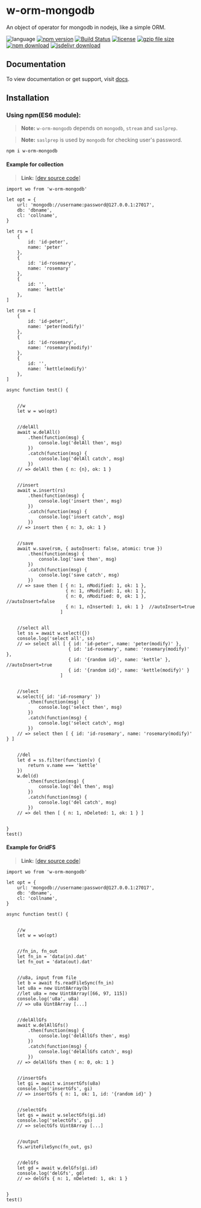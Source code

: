 # w-orm-mongodb
An object of operator for mongodb in nodejs, like a simple ORM.

![language](https://img.shields.io/badge/language-JavaScript-orange.svg) 
[![npm version](http://img.shields.io/npm/v/w-orm-mongodb.svg?style=flat)](https://npmjs.org/package/w-orm-mongodb) 
[![Build Status](https://travis-ci.org/yuda-lyu/w-orm-mongodb.svg?branch=master)](https://travis-ci.org/yuda-lyu/w-orm-mongodb) 
[![license](https://img.shields.io/npm/l/w-orm-mongodb.svg?style=flat)](https://npmjs.org/package/w-orm-mongodb) 
[![gzip file size](http://img.badgesize.io/yuda-lyu/w-orm-mongodb/master/dist/w-orm-mongodb.umd.js.svg?compression=gzip)](https://github.com/yuda-lyu/w-orm-mongodb)
[![npm download](https://img.shields.io/npm/dt/w-orm-mongodb.svg)](https://npmjs.org/package/w-orm-mongodb) 
[![jsdelivr download](https://img.shields.io/jsdelivr/npm/hm/w-orm-mongodb.svg)](https://www.jsdelivr.com/package/npm/w-orm-mongodb)

## Documentation
To view documentation or get support, visit [docs](https://yuda-lyu.github.io/w-orm-mongodb/WOrm.html).

## Installation
### Using npm(ES6 module):
> **Note:** `w-orm-mongodb` depends on `mongodb`, `stream` and `saslprep`.

> **Note:** `saslprep` is used by `mongodb` for checking user's password.

```alias
npm i w-orm-mongodb
```
#### Example for collection
> **Link:** [[dev source code](https://github.com/yuda-lyu/w-orm-mongodb/blob/master/ga.mjs)]
```alias
import wo from 'w-orm-mongodb'

let opt = {
    url: 'mongodb://username:password@127.0.0.1:27017',
    db: 'dbname',
    cl: 'collname',
}

let rs = [
    {
        id: 'id-peter',
        name: 'peter'
    },
    {
        id: 'id-rosemary',
        name: 'rosemary'
    },
    {
        id: '',
        name: 'kettle'
    },
]

let rsm = [
    {
        id: 'id-peter',
        name: 'peter(modify)'
    },
    {
        id: 'id-rosemary',
        name: 'rosemary(modify)'
    },
    {
        id: '',
        name: 'kettle(modify)'
    },
]

async function test() {


    //w
    let w = wo(opt)


    //delAll
    await w.delAll()
        .then(function(msg) {
            console.log('delAll then', msg)
        })
        .catch(function(msg) {
            console.log('delAll catch', msg)
        })
    // => delAll then { n: {n}, ok: 1 }


    //insert
    await w.insert(rs)
        .then(function(msg) {
            console.log('insert then', msg)
        })
        .catch(function(msg) {
            console.log('insert catch', msg)
        })
    // => insert then { n: 3, ok: 1 }


    //save
    await w.save(rsm, { autoInsert: false, atomic: true })
        .then(function(msg) {
            console.log('save then', msg)
        })
        .catch(function(msg) {
            console.log('save catch', msg)
        })
    // => save then [ { n: 1, nModified: 1, ok: 1 },
                      { n: 1, nModified: 1, ok: 1 }, 
                      { n: 0, nModified: 0, ok: 1 }, //autoInsert=false
                      { n: 1, nInserted: 1, ok: 1 }  //autoInsert=true
                    ]


    //select all
    let ss = await w.select({})
    console.log('select all', ss)
    // => select all [ { id: 'id-peter', name: 'peter(modify)' },
                       { id: 'id-rosemary', name: 'rosemary(modify)' },
                       { id: '{random id}', name: 'kettle' }, //autoInsert=true
                       { id: '{random id}', name: 'kettle(modify)' } 
                    ]


    //select
    w.select({ id: 'id-rosemary' })
        .then(function(msg) {
            console.log('select then', msg)
        })
        .catch(function(msg) {
            console.log('select catch', msg)
        })
    // => select then [ { id: 'id-rosemary', name: 'rosemary(modify)' } ]


    //del
    let d = ss.filter(function(v) {
        return v.name === 'kettle'
    })
    w.del(d)
        .then(function(msg) {
            console.log('del then', msg)
        })
        .catch(function(msg) {
            console.log('del catch', msg)
        })
    // => del then [ { n: 1, nDeleted: 1, ok: 1 } ]
    

}
test()
```
#### Example for GridFS
> **Link:** [[dev source code](https://github.com/yuda-lyu/w-orm-mongodb/blob/master/gb.mjs)]
```alias
import wo from 'w-orm-mongodb'

let opt = {
    url: 'mongodb://username:password@127.0.0.1:27017',
    db: 'dbname',
    cl: 'collname',
}

async function test() {


    //w
    let w = wo(opt)


    //fn_in, fn_out
    let fn_in = 'data(in).dat'
    let fn_out = 'data(out).dat'


    //u8a, input from file
    let b = await fs.readFileSync(fn_in)
    let u8a = new Uint8Array(b)
    //let u8a = new Uint8Array([66, 97, 115])
    console.log('u8a', u8a)
    // => u8a Uint8Array [...]


    //delAllGfs
    await w.delAllGfs()
        .then(function(msg) {
            console.log('delAllGfs then', msg)
        })
        .catch(function(msg) {
            console.log('delAllGfs catch', msg)
        })
    // => delAllGfs then { n: 0, ok: 1 }


    //insertGfs
    let gi = await w.insertGfs(u8a)
    console.log('insertGfs', gi)
    // => insertGfs { n: 1, ok: 1, id: '{random id}' }


    //selectGfs
    let gs = await w.selectGfs(gi.id)
    console.log('selectGfs', gs)
    // => selectGfs Uint8Array [...]


    //output
    fs.writeFileSync(fn_out, gs)


    //delGfs
    let gd = await w.delGfs(gi.id)
    console.log('delGfs', gd)
    // => delGfs { n: 1, nDeleted: 1, ok: 1 }


}
test()

```
